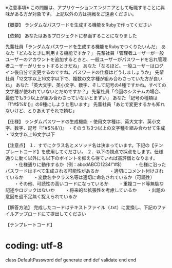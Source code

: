 ※注意事項※
この問題は、アプリケーションエンジニアとして転職することに興味がある方が対象です。
上記以外の方は挑戦をご遠慮ください。


【概要】
ランダムなパスワードを生成する機能をRubyで作ってください

【依頼】
あなたはあるプロジェクトに参画することになりました

先輩社員「ランダムなパスワードを生成する機能をRubyでつくりたいんだ」
あなた「どんなときに利用する機能ですか？」
先輩社員「管理者ユーザーが一般ユーザーのアカウントを追加するときと、一般ユーザーがパスワードを忘れ管理者ユーザーがリセットするときだね」
あなた「なるほど。一般ユーザーはログイン後自分で変更するのですね。パスワードの仕様はどうしましょうか」
先輩社員「12文字以上16文字以下で、複数の文字種が組み合わさっていた方が良いね」
あなた「英大文字、英小文字、数字、そして記号の4種ですかね。すべての文字種が使われていないとだめですか？」
先輩社員「今回のシステムの場合、最低でも3つ以上が組み合わさっていないとまずい」
あなた「記号の種類は『!"#$%&'()』の9種にしようと思います」
先輩社員「あとで変更するかも知れないけど、とりあえずそれで頼む」

【仕様】
ランダムパスワードの生成機能
・使用文字種は、英大文字、英小文字、数字、記号『!"#$%&'()』
・そのうち3つ以上の文字種を組み合わせて生成
・12文字以上16文字以下

【注意点】
１．すでにクラス名とメソッド名は決まっています。下記の【テンプレートコード】を使用してください。
２．以下の視点で採点をします。仕様通りに動く以外にも以下のポイントを抑えら得ていれば高評価となります。
　　・仕様通りに動作するか（例：abcdABCD1234!"#$）
　　・仕様に沿ったパスワードはすべて生成される可能性があるか
　　・適切にコメント付けされているか
　　・変数名やクラス名等は適切に命名されているか（可読性）
　　・その他、可読性の高いコードになっているか
　　・重複コード等無駄な記述やロジックはないか
　　・将来的な拡張性を考慮しているか
　　・出題の意図を過不足無く捉えられているか

【解答方法】
完成したコードはテキストファイル（.txt）に変換し、下記のファイルアップロードにて提出してください

【テンプレートコード】

# coding: utf-8
class DefaultPassword
  def generate
  end
  def validate
  end
end
